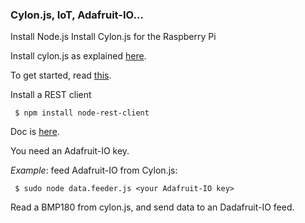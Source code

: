### Cylon.js, IoT, Adafruit-IO...

Install Node.js
Install Cylon.js for the Raspberry Pi

Install cylon.js as explained [here](https://github.com/hybridgroup/cylon-raspi).

To get started, read [this](https://cylonjs.com/documentation/platforms/raspberry-pi/).

Install a REST client
```
 $ npm install node-rest-client
```
Doc is [here](https://www.npmjs.com/package/node-rest-client).

You need an Adafruit-IO key.

_Example_: feed Adafruit-IO from Cylon.js:
```
 $ sudo node data.feeder.js <your Adafruit-IO key>
```
Read a BMP180 from cylon.js, and send data to an Dadafruit-IO feed.

